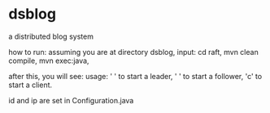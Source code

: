 # dsblog
a distributed blog system

how to run:
assuming you are at directory dsblog, input:
cd raft,
mvn clean compile,
mvn exec:java,

after this, you will see:
usage: '<l> <id>' to start a leader, '<f> <id>' to start a follower, 'c' to start a client.

id and ip are set in Configuration.java